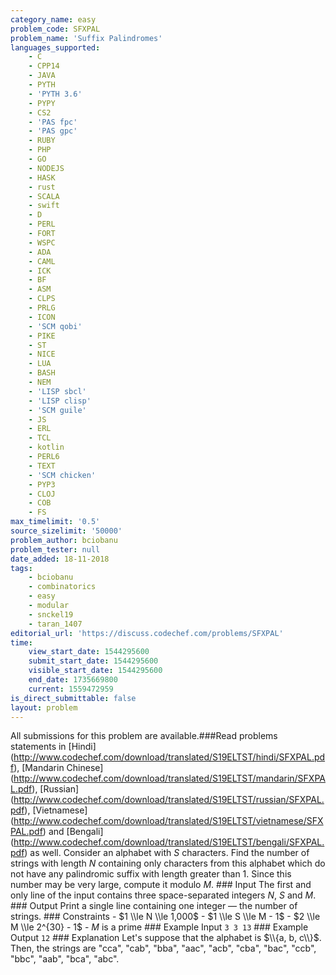 ```yaml
---
category_name: easy
problem_code: SFXPAL
problem_name: 'Suffix Palindromes'
languages_supported:
    - C
    - CPP14
    - JAVA
    - PYTH
    - 'PYTH 3.6'
    - PYPY
    - CS2
    - 'PAS fpc'
    - 'PAS gpc'
    - RUBY
    - PHP
    - GO
    - NODEJS
    - HASK
    - rust
    - SCALA
    - swift
    - D
    - PERL
    - FORT
    - WSPC
    - ADA
    - CAML
    - ICK
    - BF
    - ASM
    - CLPS
    - PRLG
    - ICON
    - 'SCM qobi'
    - PIKE
    - ST
    - NICE
    - LUA
    - BASH
    - NEM
    - 'LISP sbcl'
    - 'LISP clisp'
    - 'SCM guile'
    - JS
    - ERL
    - TCL
    - kotlin
    - PERL6
    - TEXT
    - 'SCM chicken'
    - PYP3
    - CLOJ
    - COB
    - FS
max_timelimit: '0.5'
source_sizelimit: '50000'
problem_author: bciobanu
problem_tester: null
date_added: 18-11-2018
tags:
    - bciobanu
    - combinatorics
    - easy
    - modular
    - snckel19
    - taran_1407
editorial_url: 'https://discuss.codechef.com/problems/SFXPAL'
time:
    view_start_date: 1544295600
    submit_start_date: 1544295600
    visible_start_date: 1544295600
    end_date: 1735669800
    current: 1559472959
is_direct_submittable: false
layout: problem
---
```

All submissions for this problem are available.\###Read problems statements in \[Hindi\](http://www.codechef.com/download/translated/S19ELTST/hindi/SFXPAL.pdf), \[Mandarin Chinese\](http://www.codechef.com/download/translated/S19ELTST/mandarin/SFXPAL.pdf), \[Russian\](http://www.codechef.com/download/translated/S19ELTST/russian/SFXPAL.pdf), \[Vietnamese\](http://www.codechef.com/download/translated/S19ELTST/vietnamese/SFXPAL.pdf) and \[Bengali\](http://www.codechef.com/download/translated/S19ELTST/bengali/SFXPAL.pdf) as well. Consider an alphabet with $S$ characters. Find the number of strings with length $N$ containing only characters from this alphabet which do not have any palindromic suffix with length greater than $1$. Since this number may be very large, compute it modulo $M$. ### Input The first and only line of the input contains three space-separated integers $N$, $S$ and $M$. ### Output Print a single line containing one integer — the number of strings. ### Constraints - $1 \\le N \\le 1,000$ - $1 \\le S \\le M - 1$ - $2 \\le M \\le 2^{30} - 1$ - $M$ is a prime ### Example Input ``` 3 3 13 ``` ### Example Output ``` 12 ``` ### Explanation Let's suppose that the alphabet is $\\{a, b, c\\}$. Then, the strings are "cca", "cab", "bba", "aac", "acb", "cba", "bac", "ccb", "bbc", "aab", "bca", "abc".
